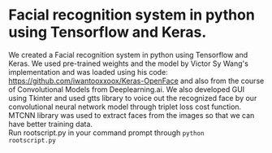 # Facial recognition system in python using Tensorflow and Keras. 

We created a Facial recognition system in python using Tensorflow and Keras. We used pre-trained weights and the model by Victor Sy Wang's implementation and was loaded using his code: https://github.com/iwantooxxoox/Keras-OpenFace and also from the course of Convolutional Models from Deeplearning.ai. We also developed GUI using Tkinter and used gtts library to voice out the recognized face by our convolutional neural network model through triplet loss cost function. MTCNN library was used to extract faces from the images so that we can have better training data.<br>
Run rootscript.py in your command prompt through <code>python rootscript.py</code>

